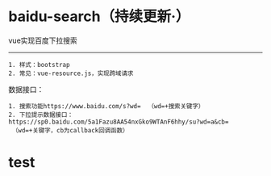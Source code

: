 # baidu-search（持续更新·）
vue实现百度下拉搜索
***
```
1. 样式：bootstrap
2. 常见：vue-resource.js，实现跨域请求
```
数据接口：
```
1. 搜索功能https://www.baidu.com/s?wd=  （wd=+搜索关键字）
2. 下拉提示数据接口：https://sp0.baidu.com/5a1Fazu8AA54nxGko9WTAnF6hhy/su?wd=a&cb=    （wd=+关键字，cb为callback回调函数）
```
# test
